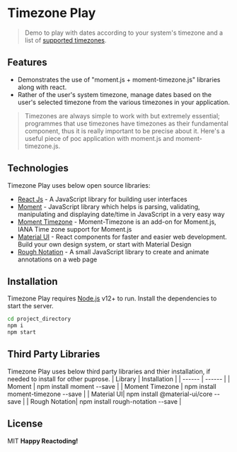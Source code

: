 # Timezone Play

> Demo to play with dates according to your system's timezone and a list of [supported timezones](https://jp.cybozu.help/general/en/admin/list_systemadmin/list_localization/timezone.html).

## Features
- Demonstrates the use of "moment.js + moment-timezone.js" libraries along with react.
- Rather of the user's system timezone, manage dates based on the user's selected timezone from the various timezones in your application.

> Timezones are always simple to work with but extremely essential; programmes that use timezones have timezones as their fundamental component, thus it is really important to be precise about it.
> Here's a useful piece of poc application with moment.js and moment-timezone.js.

## Technologies
Timezone Play uses below open source libraries:
- [React Js](https://reactjs.org/) - A JavaScript library for building user interfaces
- [Moment](https://momentjs.com/) - JavaScript library which helps is parsing, validating, manipulating and displaying date/time in JavaScript in a very easy way
- [Moment Timezone](https://momentjs.com/timezone/) - Moment-Timezone is an add-on for Moment.js, IANA Time zone support for Moment.js
- [Material UI](https://material-ui.com/) - React components for faster and easier web development. Build your own design system, or start with Material Design
- [Rough Notation](https://roughnotation.com/) - A small JavaScript library to create and animate annotations on a web page

## Installation
Timezone Play requires [Node.js](https://nodejs.org/) v12+ to run.
Install the dependencies to start the server.
```sh
cd project_directory
npm i
npm start
```

## Third Party Libraries
Timezone Play uses below third party libraries and thier installation, if needed to install for other puprose.
| Library | Installation |
| ------ | ------ |
| Moment | npm install moment --save |
| Moment Timezone | npm install moment-timezone --save |
| Material UI| npm install @material-ui/core --save |
| Rough Notation| npm install rough-notation --save |

## License
MIT
**Happy Reactoding!**
